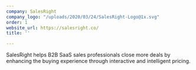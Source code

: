 ```yaml
---
company: SalesRight
company_logo: "/uploads/2020/03/24/SalesRight-Logo@1x.svg"
order: 1
website_url: https://salesright.co/
title: ''

---
```

SalesRight helps B2B SaaS sales professionals close more deals by enhancing the buying experience through interactive and intelligent pricing.